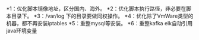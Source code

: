 *1：优化脚本镜像地址，区分国内、海外。
*2：优化脚本执行路径，非必要在脚本目录下。
*3：/var/log 下的目录要做同权操作。
*4：优化除了VmWare类型的机器，都不再安装iptables
*5：重整mysql等安装。
*6：重整kafka
elk自动引用java环境变量